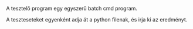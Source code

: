 A tesztelő program egy egyszerű batch cmd program.

A teszteseteket egyenként adja át a python filenak, és irja ki
az eredményt.
